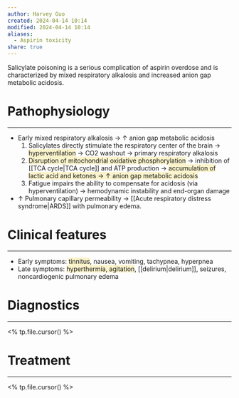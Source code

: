 ```yaml
---
author: Harvey Guo
created: 2024-04-14 10:14
modified: 2024-04-14 10:14
aliases:
  - Aspirin toxicity
share: true
---
```

Salicylate poisoning is a serious complication of aspirin overdose and is characterized by mixed respiratory alkalosis and increased anion gap metabolic acidosis.
# Pathophysiology
---
- Early mixed respiratory alkalosis → ↑ anion gap metabolic acidosis
	1. Salicylates directly stimulate the respiratory center of the brain → <span style="background:rgba(240, 200, 0, 0.2)">hyperventilation</span> → CO2 washout → primary respiratory alkalosis
	2. <span style="background:rgba(240, 200, 0, 0.2)">Disruption of mitochondrial oxidative phosphorylation</span> → inhibition of [[TCA cycle|TCA cycle]] and ATP production → <span style="background:rgba(240, 200, 0, 0.2)">accumulation of lactic acid and ketones → ↑ anion gap metabolic acidosis</span> 
	3. Fatigue impairs the ability to compensate for acidosis (via hyperventilation) → hemodynamic instability and end-organ damage
- ↑ Pulmonary capillary permeability → [[Acute respiratory distress syndrome|ARDS]] with pulmonary edema.

# Clinical features
---
- Early symptoms: <span style="background:rgba(240, 200, 0, 0.2)">tinnitus</span>, nausea, vomiting, tachypnea, hyperpnea
- Late symptoms: <span style="background:rgba(240, 200, 0, 0.2)">hyperthermia, agitation</span>, [[delirium|delirium]], seizures, noncardiogenic pulmonary edema

# Diagnostics
---
<% tp.file.cursor() %>

# Treatment
---
<% tp.file.cursor() %>
